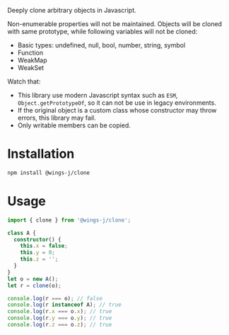 Deeply clone arbitrary objects in Javascript.

Non-enumerable properties will not be maintained. Objects will be cloned with same prototype, while following variables will not be cloned:

- Basic types: undefined, null, bool, number, string, symbol
- Function
- WeakMap
- WeakSet

Watch that:

- This library use modern Javascript syntax such as `ESM`, `Object.getPrototypeOf`, so it can not be use in legacy environments.
- If the original object is a custom class whose constructor may throw errors, this library may fail.
- Only writable members can be copied.

# Installation

```sh
npm install @wings-j/clone
```

# Usage

```ts
import { clone } from '@wings-j/clone';

class A {
  constructor() {
    this.x = false;
    this.y = 0;
    this.z = '';
  }
}
let o = new A();
let r = clone(o);

console.log(r === o); // false
console.log(r instanceof A); // true
console.log(r.x === o.x); // true
console.log(r.y === o.y); // true
console.log(r.z === o.z); // true
```
